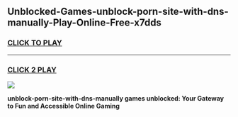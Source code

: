
## Unblocked-Games-unblock-porn-site-with-dns-manually-Play-Online-Free-x7dds
<h3>
<a href="https://premium76.site?title=unblock-porn-site-with-dns-manually&ref=26A">CLICK TO PLAY</a></h3>
<hr>

<h3>
<a href="https://premium76.site?title=unblock-porn-site-with-dns-manually&ref=26A">CLICK 2 PLAY</a>
  
</h3>

<a href="https://premium76.site?title=unblock-porn-site-with-dns-manually&ref=26A"><img src="https://clearcache.store/games.png"></a>


**unblock-porn-site-with-dns-manually games unblocked: Your Gateway to Fun and Accessible Online Gaming**
